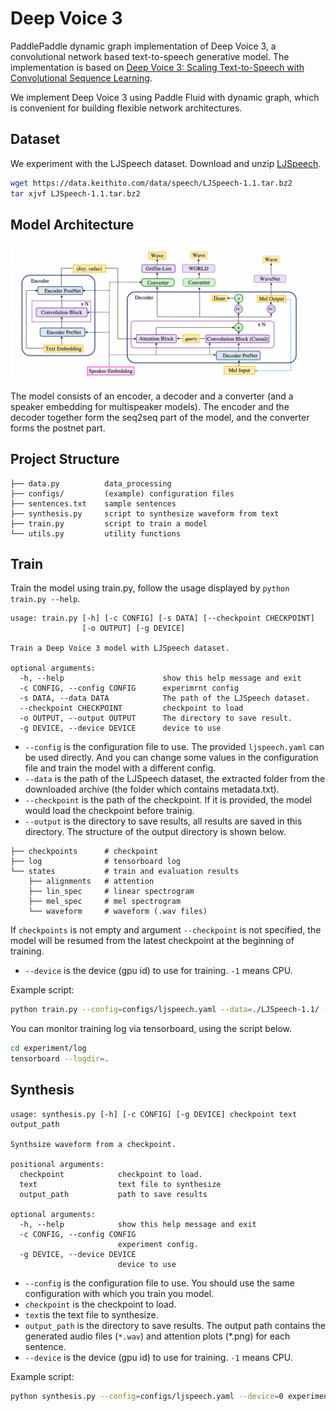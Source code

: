 # Deep Voice 3

PaddlePaddle dynamic graph implementation of Deep Voice 3, a convolutional network based text-to-speech generative model. The implementation is based on [Deep Voice 3: Scaling Text-to-Speech with Convolutional Sequence Learning](https://arxiv.org/abs/1710.07654).

We implement Deep Voice 3 using Paddle Fluid with dynamic graph, which is convenient for building flexible network architectures.

## Dataset

We experiment with the LJSpeech dataset. Download and unzip [LJSpeech](https://keithito.com/LJ-Speech-Dataset/).

```bash
wget https://data.keithito.com/data/speech/LJSpeech-1.1.tar.bz2
tar xjvf LJSpeech-1.1.tar.bz2
```

## Model Architecture

![Deep Voice 3 model architecture](./images/model_architecture.png)

The model consists of an encoder, a decoder and a converter (and a speaker embedding for multispeaker models). The encoder and the decoder together form the seq2seq part of the model, and the converter forms the postnet part.

## Project Structure

```text
├── data.py          data_processing
├── configs/         (example) configuration files
├── sentences.txt    sample sentences
├── synthesis.py     script to synthesize waveform from text
├── train.py         script to train a model
└── utils.py         utility functions
```

## Train

Train the model using train.py, follow the usage displayed by `python train.py --help`.

```text
usage: train.py [-h] [-c CONFIG] [-s DATA] [--checkpoint CHECKPOINT]
                [-o OUTPUT] [-g DEVICE]

Train a Deep Voice 3 model with LJSpeech dataset.

optional arguments:
  -h, --help                      show this help message and exit
  -c CONFIG, --config CONFIG      experimrnt config
  -s DATA, --data DATA            The path of the LJSpeech dataset.
  --checkpoint CHECKPOINT         checkpoint to load
  -o OUTPUT, --output OUTPUT      The directory to save result.
  -g DEVICE, --device DEVICE      device to use
```

- `--config` is the configuration file to use. The provided `ljspeech.yaml` can be used directly. And you can change some values in the configuration file and train the model with a different config.
- `--data` is the path of the LJSpeech dataset, the extracted folder from the downloaded archive (the folder which contains metadata.txt).
- `--checkpoint` is the path of the checkpoint. If it is provided, the model would load the checkpoint before trainig.
- `--output` is the directory to save results, all results are saved in this directory. The structure of the output directory is shown below.

```text
├── checkpoints      # checkpoint
├── log              # tensorboard log
└── states           # train and evaluation results
    ├── alignments   # attention
    ├── lin_spec     # linear spectrogram
    ├── mel_spec     # mel spectrogram
    └── waveform     # waveform (.wav files)
```

If `checkpoints` is not empty and argument `--checkpoint` is not specified, the model will be resumed from the latest checkpoint at the beginning of training.

- `--device` is the device (gpu id) to use for training. `-1` means CPU.

Example script:

```bash
python train.py --config=configs/ljspeech.yaml --data=./LJSpeech-1.1/ --output=experiment --device=0
```

You can monitor training log via tensorboard, using the script below.

```bash
cd experiment/log
tensorboard --logdir=.
```

## Synthesis
```text
usage: synthesis.py [-h] [-c CONFIG] [-g DEVICE] checkpoint text output_path

Synthsize waveform from a checkpoint.

positional arguments:
  checkpoint            checkpoint to load.
  text                  text file to synthesize
  output_path           path to save results

optional arguments:
  -h, --help            show this help message and exit
  -c CONFIG, --config CONFIG
                        experiment config.
  -g DEVICE, --device DEVICE
                        device to use
```

- `--config` is the configuration file to use. You should use the same configuration with which you train you model.
- `checkpoint` is the checkpoint to load.
- `text`is the text file to synthesize.
- `output_path` is the directory to save results. The output path contains the generated audio files (`*.wav`) and attention plots (*.png) for each sentence.
- `--device` is the device (gpu id) to use for training. `-1` means CPU.

Example script:

```bash
python synthesis.py --config=configs/ljspeech.yaml --device=0 experiment/checkpoints/model_step_005000000 sentences.txt generated
```

